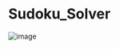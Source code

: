 # Sudoku_Solver
![image](https://user-images.githubusercontent.com/43823429/129256629-06afa18b-7043-4154-94cd-7d196a683bca.png)
